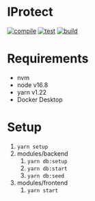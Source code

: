 # IProtect

[![compile](https://github.com/es-lynn/ip-protect/actions/workflows/compile.yml/badge.svg)](https://github.com/es-lynn/ip-protect/actions/workflows/compile.yml)
[![test](https://github.com/es-lynn/ip-protect/actions/workflows/test.yml/badge.svg)](https://github.com/es-lynn/ip-protect/actions/workflows/test.yml)
[![build](https://github.com/es-lynn/ip-protect/actions/workflows/build.yml/badge.svg)](https://github.com/es-lynn/ip-protect/actions/workflows/build.yml)

# Requirements

- nvm
- node v16.8
- yarn v1.22
- Docker Desktop

# Setup

1. `yarn setup`
2. modules/backend
   1. `yarn db:setup`
   2. `yarn db:start`
   3. `yarn db:seed`
3. modules/frontend
   1. `yarn start`
